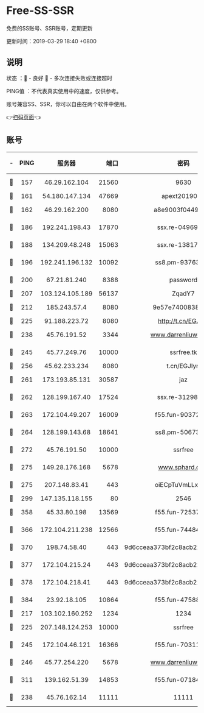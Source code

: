 # Free-SS-SSR

免费的SS账号、SSR账号，定期更新

更新时间：2019-03-29 18:40 +0800

## 说明

状态     ：🙂 - 良好 🙁 - 多次连接失败或连接超时

PING值   ：不代表真实使用中的速度，仅供参考。

账号兼容SS、SSR，你可以自由在两个软件中使用。

👉[扫码页面](https://liesauer.github.io/Free-SS-SSR/)👈

## 账号

|-|PING|服务器|端口|密码|加密方式|区域|
|:----:|:----:|:-----:|-----:|:----:|:----:|:----:|
|🙂|157|46.29.162.104|21560|9630|aes-128-ctr|RU|
|🙂|161|54.180.147.134|47669|apext2019001|chacha20|KR|
|🙂|162|46.29.162.200|8080|a8e9003f0449cea5|chacha20-ietf|RU|
|🙂|186|192.241.198.43|17870|ssx.re-04969397|aes-256-cfb|US|
|🙂|188|134.209.48.248|15063|ssx.re-13817997|aes-256-cfb|US|
|🙂|196|192.241.196.132|10092|ss8.pm-93763779|aes-256-cfb|US|
|🙂|200|67.21.81.240|8388|password|aes-256-cfb|US|
|🙂|207|103.124.105.189|56137|ZqadY7|chacha20|US|
|🙂|212|185.243.57.4|8080|9e57e7400838a01e|chacha20-ietf|US|
|🙂|225|91.188.223.72|8080|http://t.cn/EGJIyrl|rc4-md5|RU|
|🙂|238|45.76.191.52|3344|www.darrenliuwei.com|aes-256-cfb|JP|
|🙂|245|45.77.249.76|10000|ssrfree.tk|aes-256-cfb|SG|
|🙂|256|45.62.233.234|8080|t.cn/EGJIyrl|rc4-md5|CA|
|🙂|261|173.193.85.131|30587|jaz|aes-256-cfb|US|
|🙂|262|128.199.167.40|17524|ssx.re-31298254|aes-256-cfb|SG|
|🙂|263|172.104.49.207|16009|f55.fun-90372646|aes-256-cfb|SG|
|🙂|264|128.199.143.68|18641|ss8.pm-50673139|aes-256-cfb|SG|
|🙂|272|45.76.191.50|10000|ssrfree|aes-256-cfb|SG|
|🙂|275|149.28.176.168|5678|www.sphard.com|aes-256-cfb|AU|
|🙂|275|207.148.83.41|443|oiECpTuVmLLxk4Ts|aes-256-cfb|AU|
|🙂|299|147.135.118.155|80|2546|chacha20|US|
|🙂|358|45.33.80.198|13569|f55.fun-72537526|aes-256-cfb|US|
|🙂|366|172.104.211.238|12566|f55.fun-74484469|aes-256-cfb|US|
|🙂|370|198.74.58.40|443|9d6cceaa373bf2c8acb22e60b6a58be6|aes-256-cfb|US|
|🙂|377|172.104.215.24|443|9d6cceaa373bf2c8acb22e60b6a58be6|aes-256-cfb|US|
|🙂|378|172.104.218.41|443|9d6cceaa373bf2c8acb22e60b6a58be6|aes-256-cfb|US|
|🙂|384|23.92.18.105|10864|f55.fun-47588701|aes-256-cfb|US|
|🙂|217|103.102.160.252|1234|1234|rc4-md5|JP|
|🙂|225|207.148.124.253|10000|ssrfree|aes-256-cfb|SG|
|🙂|245|172.104.46.121|16366|f55.fun-70311156|aes-256-cfb|SG|
|🙂|246|45.77.254.220|5678|www.darrenliuwei.com|aes-256-cfb|SG|
|🙂|311|139.162.51.39|14853|f55.fun-07184918|aes-256-cfb|SG|
|🙁|238|45.76.162.14|11111|11111|aes-256-cfb|SG|

